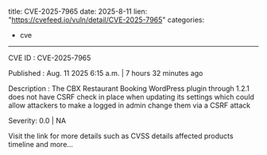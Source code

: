  
title: CVE-2025-7965
date: 2025-8-11
lien: "https://cvefeed.io/vuln/detail/CVE-2025-7965"
categories:
  - cve
---

CVE ID : CVE-2025-7965

Published :  Aug. 11
2025
6:15 a.m. | 7 hours
32 minutes ago

Description : The CBX Restaurant Booking WordPress plugin through 1.2.1 does not have CSRF check in place when updating its settings
which could allow attackers to make a logged in admin change them via a CSRF attack

Severity: 0.0 | NA

Visit the link for more details
such as CVSS details
affected products
timeline
and more...
